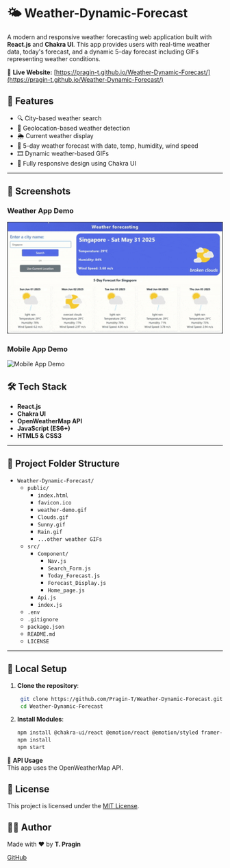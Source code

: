 # 🌤️ Weather-Dynamic-Forecast

A modern and responsive weather forecasting web application built with **React.js** and **Chakra UI**. This app provides users with real-time weather data, today's forecast, and a dynamic 5-day forecast including GIFs representing weather conditions.

🔗 **Live Website:** [https://pragin-t.github.io/Weather-Dynamic-Forecast/](https://pragin-t.github.io/Weather-Dynamic-Forecast/)

## 🚀 Features

- 🔍 City-based weather search  
- 📍 Geolocation-based weather detection  
- 🌦️ Current weather display  
- 📅 5-day weather forecast with date, temp, humidity, wind speed  
- 🎞️ Dynamic weather-based GIFs  
- 📱 Fully responsive design using Chakra UI  

---

## 📸 Screenshots

### Weather App Demo
<img src="./public/Web-app-Screenshot.gif" alt="Weather App Demo" width="600" />

### Mobile App Demo
<img src="./public/Mobile-app_screen.gif" alt="Mobile App Demo" width="600" />

## 🛠️ Tech Stack

- **React.js**  
- **Chakra UI**  
- **OpenWeatherMap API**  
- **JavaScript (ES6+)**  
- **HTML5 & CSS3**  

---

## 📁 Project Folder Structure

- `Weather-Dynamic-Forecast/`  
  - `public/`  
    - `index.html`  
    - `favicon.ico`  
    - `weather-demo.gif`  
    - `Clouds.gif`  
    - `Sunny.gif`  
    - `Rain.gif`  
    - `...other weather GIFs`  
  - `src/`  
    - `Component/`  
      - `Nav.js`  
      - `Search_Form.js`  
      - `Today_Forecast.js`  
      - `Forecast_Display.js`  
      - `Home_page.js`  
    - `Api.js`  
    - `index.js`  
  - `.env`  
  - `.gitignore`  
  - `package.json`  
  - `README.md`  
  - `LICENSE`  

---

## 🧪 Local Setup

1. **Clone the repository**:

   ```bash
    git clone https://github.com/Pragin-T/Weather-Dynamic-Forecast.git
    cd Weather-Dynamic-Forecast
2. **Install Modules**:
    ```bash
    npm install @chakra-ui/react @emotion/react @emotion/styled framer-motion
    npm install
    npm start
   

🔐 **API Usage**  
This app uses the OpenWeatherMap API.

   
## 📄 License

This project is licensed under the [MIT License](./LICENSE).

## 🙋‍♂️ Author

Made with ❤️ by **T. Pragin**

[GitHub](https://github.com/Pragin-T)
